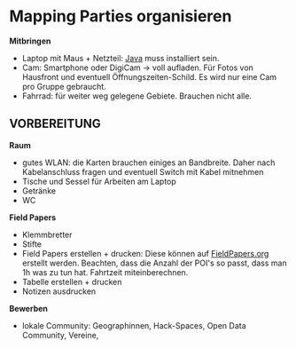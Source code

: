 Mapping Parties organisieren
==============================

**Mitbringen**
- Laptop mit Maus + Netzteil: [Java](https://www.java.com) muss installiert sein.
- Cam: Smartphone oder DigiCam → voll aufladen. Für Fotos von Hausfront und eventuell Öffnungszeiten-Schild. Es wird nur eine Cam pro Gruppe gebraucht.
- Fahrrad: für weiter weg gelegene Gebiete. Brauchen nicht alle.

## VORBEREITUNG
**Raum**
- gutes WLAN: die Karten brauchen einiges an Bandbreite. Daher nach Kabelanschluss fragen und eventuell Switch mit Kabel mitnehmen
- Tische und Sessel für Arbeiten am Laptop
- Getränke
- WC

**Field Papers**

- Klemmbretter
- Stifte
- Field Papers erstellen + drucken: Diese können auf [FieldPapers.org](http://fieldpapers.org/) erstellt werden. Beachten, dass die Anzahl der POI's so passt, dass man 1h was zu tun hat. Fahrtzeit miteinberechnen. 
- Tabelle erstellen + drucken
- Notizen ausdrucken

**Bewerben**
- lokale Community: Geographinnen, Hack-Spaces, Open Data Community, Vereine, 






